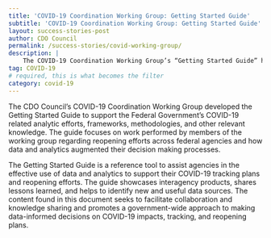 ```yaml
---
title: 'COVID-19 Coordination Working Group: Getting Started Guide'
subtitle: 'COVID-19 Coordination Working Group: Getting Started Guide'
layout: success-stories-post
author: CDO Council
permalink: /success-stories/covid-working-group/
description: |
    The COVID-19 Coordination Working Group’s “Getting Started Guide” helped agencies use data and analytics to support their COVID-19 tracking plans and reopening efforts. The guide used work performed by members of the working group to showcase interagency products, share lessons learned, and to identify new and useful data sources.
tag: COVID-19
# required, this is what becomes the filter
category: covid-19
---
```


The CDO Council’s COVID-19 Coordination Working Group developed the Getting Started Guide to support the Federal Government’s COVID-19 related analytic efforts, frameworks, methodologies, and other relevant knowledge. The guide focuses on work performed by members of the working group regarding reopening efforts across federal agencies and how data and analytics augmented their decision making processes.

The Getting Started Guide is a reference tool to assist agencies in the effective use of data and analytics to support their COVID-19 tracking plans and reopening efforts. The guide showcases interagency products, shares lessons learned, and helps to identify new and useful data sources. The content found in this document seeks to facilitate collaboration and knowledge sharing and promotes a government-wide approach to making data-informed decisions on COVID-19 impacts, tracking, and reopening plans. 
